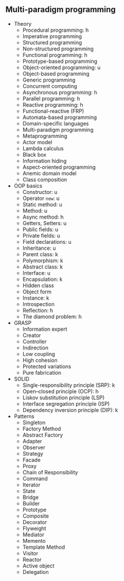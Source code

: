 ## Multi-paradigm programming

- Theory
  - Procedural programming: h
  - Imperative programming
  - Structured programming
  - Non-structured programming
  - Functional programming: h
  - Prototype-based programming
  - Object-oriented programming: u
  - Object-based programming
  - Generic programming
  - Concurrent computing
  - Asynchronous programming: h
  - Parallel programming: h
  - Reactive programming: h
  - Functional-reactive (FRP)
  - Automata-based programming
  - Domain-specific languages
  - Multi-paradigm programming
  - Metaprogramming
  - Actor model
  - Lambda calculus
  - Black box
  - Information hiding
  - Aspect-oriented programming
  - Anemic domain model
  - Class composition
- OOP basics
  - Constructor: u
  - Operator `new`: u
  - Static method: u
  - Method: u
  - Async method: h
  - Getters, Setters: u
  - Public fields: u
  - Private fields: u
  - Field declarations: u
  - Inheritance: u
  - Parent class: k
  - Polymorphism: k
  - Abstract class: k
  - Interface: u
  - Encapsulation: k
  - Hidden class
  - Object form
  - Instance: k
  - Introspection
  - Reflection: h
  - The diamond problem: h
- GRASP
  - Information expert
  - Creator
  - Controller
  - Indirection
  - Low coupling
  - High cohesion
  - Protected variations
  - Pure fabrication
- SOLID
  - Single-responsibility principle (SRP): k
  - Open–closed principle (OCP): h
  - Liskov substitution principle (LSP)
  - Interface segregation principle (ISP)
  - Dependency inversion principle (DIP): k 
- Patterns
  - Singleton
  - Factory Method
  - Abstract Factory
  - Adapter
  - Observer
  - Strategy
  - Facade
  - Proxy
  - Chain of Responsibility
  - Command
  - Iterator
  - State
  - Bridge
  - Builder
  - Prototype
  - Composite
  - Decorator
  - Flyweight
  - Mediator
  - Memento
  - Template Method
  - Visitor
  - Reactor
  - Active object
  - Delegation
